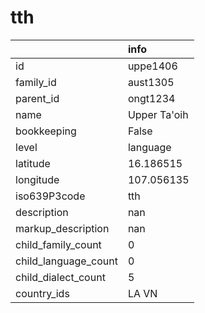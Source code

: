 # tth
|                      | info         |
|:---------------------|:-------------|
| id                   | uppe1406     |
| family_id            | aust1305     |
| parent_id            | ongt1234     |
| name                 | Upper Ta'oih |
| bookkeeping          | False        |
| level                | language     |
| latitude             | 16.186515    |
| longitude            | 107.056135   |
| iso639P3code         | tth          |
| description          | nan          |
| markup_description   | nan          |
| child_family_count   | 0            |
| child_language_count | 0            |
| child_dialect_count  | 5            |
| country_ids          | LA VN        |